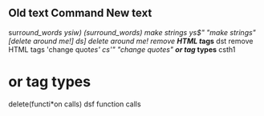 Old text                    Command         New text
--------------------------------------------------------------------------------
surr*ound_words             ysiw)           (surround_words)
*make strings               ys$"            "make strings"
[delete ar*ound me!]        ds]             delete around me!
remove <b>HTML t*ags</b>    dst             remove HTML tags
'change quot*es'            cs'"            "change quotes"
<b>or tag* types</b>        csth1<CR>       <h1>or tag types</h1>
delete(functi*on calls)     dsf             function calls
